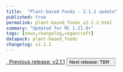 ```yaml
---
title:  "Plant-based Foods - 2.1.2 update"
published: true
permalink: plant-based_foods_v2.1.2.html
summary: "Updated for MC 1.21.9+"
tags: [news,changelog,vegancraft]
datapack: plant-based_foods
changelog: v2.1.2
---
```


<div class="btn-group">
    <a href="plant-based_foods_v2.1.1.html" role="button" class="btn btn-primary"><i class="fa fa-caret-left"></i>&nbsp; Previous release: v2.1.1</a>
    <button role="button" class="btn btn-default disabled">Next release: TBR &nbsp;<i class="fa fa-caret-right"></i> </button>
</div>